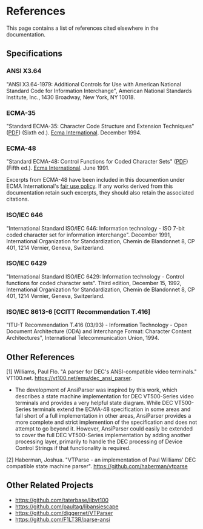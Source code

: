 # References

This page contains a list of references cited elsewhere in the documentation.

## Specifications

### ANSI X3.64

"ANSI X3.64-1979: Additional Controls for Use with American National Standard Code for Information Interchange", American National Standards Institute, Inc., 1430 Broadway, New York, NY 10018.

### ECMA-35

"Standard ECMA-35: Character Code Structure and Extension Techniques" ([PDF](https://ecma-international.org/wp-content/uploads/ECMA-35_6th_edition_december_1994.pdf)) (Sixth ed.). [Ecma International](https://en.wikipedia.org/wiki/Ecma_International). December 1994.

### ECMA-48

"Standard ECMA-48: Control Functions for Coded Character Sets" ([PDF](https://www.ecma-international.org/wp-content/uploads/ECMA-48_5th_edition_june_1991.pdf)) (Fifth ed.). [Ecma International](https://en.wikipedia.org/wiki/Ecma_International). June 1991.

Excerpts from ECMA-48 have been included in this documention under ECMA International's [fair use policy](https://ecma-international.org/policies/by-ipr/ecma-text-copyright-policy/). If any works derived from this documentation retain such excerpts, they should also retain the associated citations.

### ISO/IEC 646

"International Standard ISO/IEC 646: Information technology - ISO 7-bit coded character set for information interchange". December 1991, International Organization for Standardization, Chemin de Blandonnet 8, CP 401, 1214 Vernier, Geneva, Switzerland.

### ISO/IEC 6429

"International Standard ISO/IEC 6429: Information technology - Control functions for coded character sets". Third edition, December 15, 1992, International Organization for Standardization, Chemin de Blandonnet 8, CP 401, 1214 Vernier, Geneva, Switzerland.

### ISO/IEC 8613-6 [CCITT Recommendation T.416]

"ITU-T Recommendation T.416 (03/93) - Information Technology - Open Document Architecture (ODA) and Interchange Format: Character Content Architectures", International Telecommunication Union, 1994.

## Other References

[1] Williams, Paul Flo. "A parser for DEC's ANSI-compatible video terminals." VT100.net. <https://vt100.net/emu/dec_ansi_parser>.

- The development of AnsiParser was inspired by this work, which describes a state machine implementation for DEC VT500-Series video terminals and provides a very helpful state diagram. While DEC VT500-Series terminals extend the ECMA-48 specification in some areas and fall short of a full implementation in other areas, AnsiParser provides a more complete and strict implemention of the specification and does not attempt to go beyond it. However, AnsiParser could easily be extended to cover the full DEC VT500-Series implementation by adding another processing layer, primarily to handle the DEC processing of Device Control Strings if that functionality is required.

[2] Haberman, Joshua. "VTParse - an implementation of Paul Williams' DEC compatible state machine parser". <https://github.com/haberman/vtparse>

## Other Related Projects

- <https://github.com/taterbase/libvt100>
- <https://github.com/paultag/libansiescape>
- <https://github.com/diggernet/VTParser>
- <https://github.com/F1LT3R/parse-ansi>
